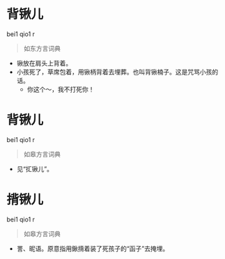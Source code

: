 # 背锹儿
bei1 qio1 r
> 如东方言词典
- 锹放在肩头上背着。
- 小孩死了，草席包着，用锹柄背着去埋葬。也叫背锹楠子。这是咒骂小孩的话。
  - 你这个～，我不打死你！

# 背锹儿
bei1 qio1 r
> 如皋方言词典
- 见“㧟锹儿”。

# 揹锹儿
bei1 qio1 r
> 如皋方言词典
- 詈、昵语。原意指用鍬揹着装了死孩子的“函子”去掩埋。
